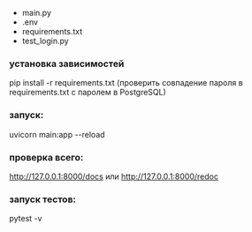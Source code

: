 - main.py
- .env
- requirements.txt
- test_login.py

### установка зависимостей
pip install -r requirements.txt (проверить совпадение пароля в requirements.txt с паролем в PostgreSQL)

### запуск:

uvicorn main:app --reload

### проверка всего: 

http://127.0.0.1:8000/docs или http://127.0.0.1:8000/redoc

### запуск тестов: 

pytest -v
